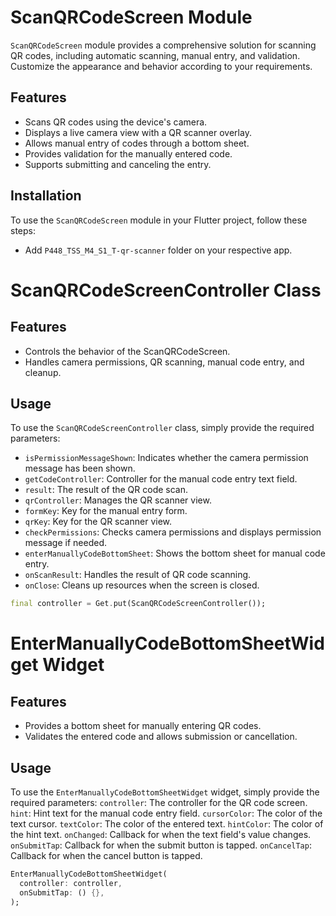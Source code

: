 # ScanQRCodeScreen Module

`ScanQRCodeScreen` module provides a comprehensive solution for scanning QR codes, including automatic scanning, manual entry, and validation. Customize the appearance and behavior according to your requirements.

## Features
- Scans QR codes using the device's camera.
- Displays a live camera view with a QR scanner overlay.
- Allows manual entry of codes through a bottom sheet.
- Provides validation for the manually entered code.
- Supports submitting and canceling the entry.

## Installation
To use the `ScanQRCodeScreen` module in your Flutter project, follow these steps:
- Add `P448_TSS_M4_S1_T-qr-scanner` folder on your respective app.



# ScanQRCodeScreenController Class

## Features
- Controls the behavior of the ScanQRCodeScreen.
- Handles camera permissions, QR scanning, manual code entry, and cleanup.

## Usage
To use the `ScanQRCodeScreenController` class, simply provide the required parameters:
- `isPermissionMessageShown`: Indicates whether the camera permission message has been shown.
- `getCodeController`: Controller for the manual code entry text field.
- `result`: The result of the QR code scan.
- `qrController`: Manages the QR scanner view.
- `formKey`: Key for the manual entry form.
- `qrKey`: Key for the QR scanner view.
- `checkPermissions`: Checks camera permissions and displays permission message if needed.
- `enterManuallyCodeBottomSheet`: Shows the bottom sheet for manual code entry.
- `onScanResult`: Handles the result of QR code scanning.
- `onClose`: Cleans up resources when the screen is closed.

<?code-excerpt "readme_excerpts.dart (Write)"?>
```dart
final controller = Get.put(ScanQRCodeScreenController());
```

# EnterManuallyCodeBottomSheetWidget Widget

## Features
- Provides a bottom sheet for manually entering QR codes.
- Validates the entered code and allows submission or cancellation.

## Usage
To use the `EnterManuallyCodeBottomSheetWidget` widget, simply provide the required parameters:
`controller`: The controller for the QR code screen.
`hint`: Hint text for the manual code entry field.
`cursorColor`: The color of the text cursor.
`textColor`: The color of the entered text.
`hintColor`: The color of the hint text.
`onChanged`: Callback for when the text field's value changes.
`onSubmitTap`: Callback for when the submit button is tapped.
`onCancelTap`: Callback for when the cancel button is tapped.

<?code-excerpt "readme_excerpts.dart (Write)"?>
```dart
EnterManuallyCodeBottomSheetWidget(
  controller: controller,
  onSubmitTap: () {},
);
```
